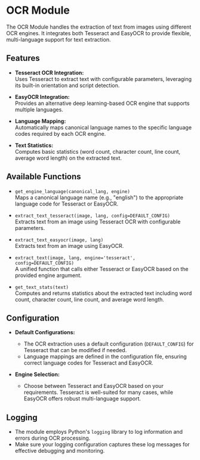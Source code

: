 # OCR Module

The OCR Module handles the extraction of text from images using different OCR engines. It integrates both Tesseract and EasyOCR to provide flexible, multi-language support for text extraction.

## Features

- **Tesseract OCR Integration:**  
  Uses Tesseract to extract text with configurable parameters, leveraging its built-in orientation and script detection.

- **EasyOCR Integration:**  
  Provides an alternative deep learning-based OCR engine that supports multiple languages.

- **Language Mapping:**  
  Automatically maps canonical language names to the specific language codes required by each OCR engine.

- **Text Statistics:**  
  Computes basic statistics (word count, character count, line count, average word length) on the extracted text.

## Available Functions

- `get_engine_language(canonical_lang, engine)`  
  Maps a canonical language name (e.g., "english") to the appropriate language code for Tesseract or EasyOCR.

- `extract_text_tesseract(image, lang, config=DEFAULT_CONFIG)`  
  Extracts text from an image using Tesseract OCR with configurable parameters.

- `extract_text_easyocr(image, lang)`  
  Extracts text from an image using EasyOCR.

- `extract_text(image, lang, engine='tesseract', config=DEFAULT_CONFIG)`  
  A unified function that calls either Tesseract or EasyOCR based on the provided engine argument.

- `get_text_stats(text)`  
  Computes and returns statistics about the extracted text including word count, character count, line count, and average word length.

## Configuration

- **Default Configurations:**  
  - The OCR extraction uses a default configuration (`DEFAULT_CONFIG`) for Tesseract that can be modified if needed.
  - Language mappings are defined in the configuration file, ensuring correct language codes for Tesseract and EasyOCR.

- **Engine Selection:**  
  - Choose between Tesseract and EasyOCR based on your requirements. Tesseract is well-suited for many cases, while EasyOCR offers robust multi-language support.

## Logging

- The module employs Python's `logging` library to log information and errors during OCR processing.  
- Make sure your logging configuration captures these log messages for effective debugging and monitoring.
